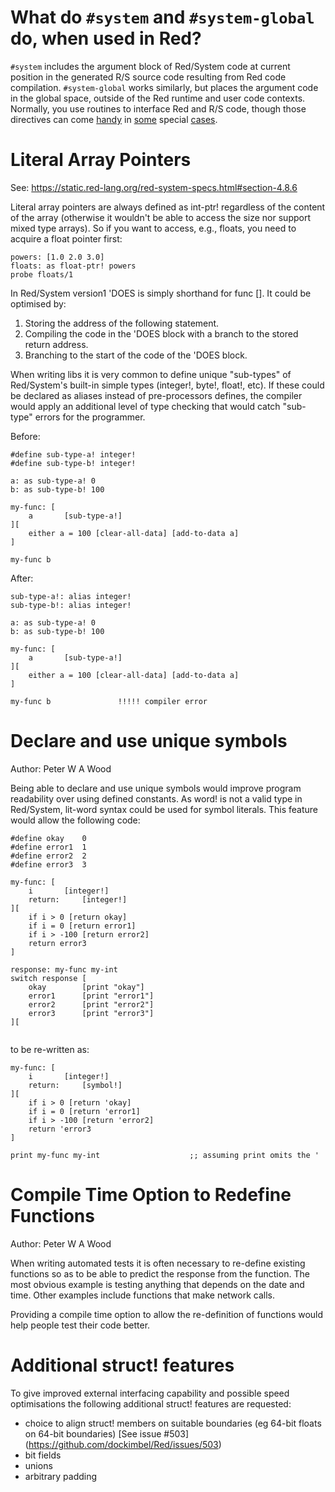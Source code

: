 # What do `#system` and `#system-global` do, when used in Red?

`#system` includes the argument block of Red/System code at current position in the generated R/S source code resulting from Red code compilation. `#system-global` works similarly, but places the argument code in the global space, outside of the Red runtime and user code contexts. Normally, you use routines to interface Red and R/S code, though those directives can come 
[handy](https://github.com/red/red/blob/master/environment/system.red#L359) in [some](https://github.com/red/red/blob/master/libRed/libRed.red#L16) special [cases](https://github.com/red/red/blob/master/environment/functions.red#L914).

# Literal Array Pointers

See: https://static.red-lang.org/red-system-specs.html#section-4.8.6

Literal array pointers are always defined as int-ptr! regardless of the content of the array (otherwise it wouldn't be able to access the size nor support mixed type arrays). So if you want to access, e.g., floats, you need to acquire a float pointer first:

```red
powers: [1.0 2.0 3.0]
floats: as float-ptr! powers
probe floats/1
```

In Red/System version1 'DOES is simply shorthand for func []. It could be optimised by:

1. Storing the address of the following statement.
2. Compiling the code in the 'DOES block with a branch to the stored return address.
3. Branching to the start of the code of the 'DOES block.

When writing libs it is very common to define unique "sub-types" of Red/System's built-in simple types (integer!, byte!, float!, etc). If these could be declared as aliases instead of pre-processors defines, the compiler would apply an additional level of type checking that would catch "sub-type" errors for the programmer.

Before:
```red
#define sub-type-a! integer!
#define sub-type-b! integer!

a: as sub-type-a! 0
b: as sub-type-b! 100

my-func: [
	a		[sub-type-a!]
][
	either a = 100 [clear-all-data] [add-to-data a]
]

my-func b
```

After:
```red
sub-type-a!: alias integer!
sub-type-b!: alias integer!

a: as sub-type-a! 0
b: as sub-type-b! 100

my-func: [
	a		[sub-type-a!]
][
	either a = 100 [clear-all-data] [add-to-data a]
]

my-func b				!!!!! compiler error
```

# Declare and use unique symbols

Author: Peter W A Wood

Being able to declare and use unique symbols would improve program readability over using defined constants. As word! is not a valid type in Red/System, lit-word syntax could be used for symbol literals. This feature would allow the following code: 

```red
#define okay 	0
#define error1	1
#define error2	2
#define error3	3

my-func: [
	i		[integer!]
 	return:		[integer!]
][
	if i > 0 [return okay]
	if i = 0 [return error1]
	if i > -100 [return error2]
	return error3
]

response: my-func my-int
switch response [
	okay 		[print "okay"]
	error1 		[print "error1"]
	error2 		[print "error2"]
	error3 		[print "error3"]
][
	
```
to be re-written as:
```red
my-func: [
	i		[integer!]
 	return:		[symbol!]
][
	if i > 0 [return 'okay]
	if i = 0 [return 'error1]
	if i > -100 [return 'error2]
	return 'error3
]

print my-func my-int					;; assuming print omits the '
```

# Compile Time Option to Redefine Functions

Author: Peter W A Wood

When writing automated tests it is often necessary to re-define existing functions so as to be able to predict the response from the function. The most obvious example is testing anything that depends on the date and time. Other examples include functions that make network calls.

Providing a compile time option to allow the re-definition of functions would help people test their code better.

# Additional struct! features

To give improved external interfacing capability and possible speed optimisations the following additional struct! features are requested:

* choice to align struct! members on suitable boundaries (eg 64-bit floats on 64-bit boundaries) [See issue #503] (https://github.com/dockimbel/Red/issues/503)
* bit fields
* unions
* arbitrary padding